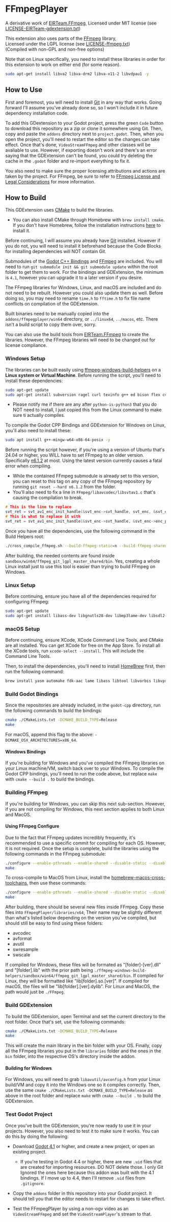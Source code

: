 # FFmpegPlayer

A derivative work of [EIRTeam.FFmpeg](https://github.com/EIRTeam/EIRTeam.FFmpeg),
Licensed under MIT license (see [LICENSE-EIRTeam-gdextension.txt](addons/ffmpegplayer/LICENSE-EIRTeam-gdextension.txt))

This extension also uses parts of the [FFmpeg](https://ffmpeg.org/) library,  
Licensed under the LGPL license (see [LICENSE-ffmpeg.txt](addons/ffmpegplayer/LICENSE-ffmpeg.txt))  
(Compiled with non-GPL and non-free options)

Note that on Linux specifically, you need to install these libraries in order for this extension to work on either end (for some reason).
```sh
sudo apt-get install libva2 libva-drm2 libva-x11-2 libvdpau1 -y
```

## How to Use

First and foremost, you will need to install [Git](https://git-scm.com/downloads) in any way that works. Going forward I'll assume you've already done so, so I won't include it in future dependency installation code.

To add this GDextension to your Godot project, press the green `Code` button to download this repository as a zip or clone it somewhere using Git. Then, copy and paste the `addons` directory next to `project.godot`. Then, when you open the project, you'll need to restart the editor so the changes can take effect. Once that's done, `VideoStreamFFmpeg` and other classes will be avaliable to use. However, if exporting doesn't work and there's an error saying that the GDExtension can't be found, you could try deleting the cache in the `.godot` folder and re-import everything to fix it.

You also need to make sure the proper licensing attributions and actions are taken by the project. For FFmpeg, be sure to refer to [FFmpeg License and Legal Considerations](https://www.ffmpeg.org/legal.html) for more information.

## How to Build

This GDExtension uses [CMake](https://cmake.org/) to build the libraries.

* You can also install CMake through Homebrew with `brew install cmake`. If you don't have Homebrew, follow the installation instructions [here](https://brew.sh/) to install it.

Before continuing, I will assume you already have [Git](https://git-scm.com/downloads) installed. However if you do not, you will need to install it beforehand because the Code Blocks for installing dependencies will NOT contain Git.

Submodules of the [Godot C++ Bindings](https://github.com/godotengine/godot-cpp) and [FFmpeg](https://github.com/FFmpeg/FFmpeg) are included. You will need to run `git submodule init && git submodule update` within the root folder to get them to work. For the bindings and GDExtension, the minimum is `4.1`, however you can upgrade it to a later version if you desire.

The FFmpeg libraries for Windows, Linux, and macOS are included and do not need to be rebuilt. However you could also update them as well. Before doing so, you may need to rename `time.h` to `fftime.h` to fix file name conflicts on compilation of the GDExtension.

Built binaries need to be manually copied into the `addons/ffmpegplayer/win64` directory, or `../linux64`, `../macos`, etc. There isn't a build script to copy them over, sorry.

You can also use the build tools from [EIRTeam.FFmpeg](https://github.com/EIRTeam/EIRTeam.FFmpeg) to create the libraries. However, the FFmpeg libraries will need to be changed out for license compliance.

### Windows Setup

The libraries can be built easily using [ffmpeg-windows-build-helpers](https://github.com/rdp/ffmpeg-windows-build-helpers) on a **Linux system or Virtual Machine**. Before running the script, you'll need to install these dependencies:

```sh
sudo apt-get update
sudo apt-get install subversion ragel curl texinfo g++ ed bison flex cvs yasm automake libtool autoconf gcc cmake make pkg-config zlib1g-dev unzip pax nasm gperf autogen bzip2 autoconf-archive p7zip-full meson clang python-is-python3 -y
```

* Please notify me if there are any after `python-is-python3` that you do NOT need to install, I just copied this from the Linux command to make sure ti actually compiles.

To compile the Godot CPP Bindings and GDExtension for Windows on Linux, you'll also need to install these:
```sh
sudo apt install g++-mingw-w64-x86-64-posix -y
```

Before running the script however, if you're using a version of Ubuntu that's 24.04 or higher, you WILL have to set FFmpeg to an older version. Specifically [n6.1.2](https://github.com/FFmpeg/FFmpeg/tree/n6.1.2) at most. Using the latest version currently causes a fatal error when compiling.

* While the contained FFmpeg submodule is already set to this version, you can reset to this tag on any copy of the FFmpeg repository by running `git reset --hard n6.1.2` from the folder.
* You'll also need to fix a line in `FFmpeg/libavcodec/libsvtav1.c` that's causing the compilation to break.

```cpp
# This is the line to replace
svt_ret = svt_av1_enc_init_handle(&svt_enc->svt_handle, svt_enc, &svt_enc->enc_params);
# This is what to replace it with
svt_ret = svt_av1_enc_init_handle(&svt_enc->svt_handle, &svt_enc->enc_params);
```

Once you have all the dependencies, use the following command in the Build Helpers root:

```sh
./cross_compile_ffmpeg.sh --build-ffmpeg-static=n --build-ffmpeg-shared=y --gcc-cpu-count=3 --compiler-flavors=win64 --enable-gpl=n
```

After building, the needed contents are found inside `sandbox/win64/ffmpeg_git_lgpl_master_shared/bin`. Yes, creating a whole Linux install just to use this tool is easier than trying to build FFmpeg on Windows.

### Linux Setup

Before continuing, ensure you have all of the dependencies required for configuring FFmpeg:

```sh
sudo apt-get update
sudo apt-get install libass-dev libgnutls28-dev libmp3lame-dev libsdl2-dev libva-dev libvdpau-dev libvorbis-dev libxcb-xfixes0-dev meson ninja-build pkg-config yasm nasm -y
```

### macOS Setup

Before continuing, ensure XCode, XCode Command Line Tools, and CMake are all installed. You can get XCode for free on the App Store. To install all the XCode tools, run `xcode-select --install`. This will include the Command Line Tools.

Then, to install the dependencies, you'll need to install [HomeBrew](https://brew.sh/) first, then run the following command:
```sh
brew install yasm automake fdk-aac lame libass libtool libvorbis libvpx opus sdl12-compat shtool texi2html theora x264 x265 xvid nasm
```

### Build Godot Bindings

Since the repositories are already included, in the `godot-cpp` directory, run the following commands to build the bindings:

```sh
cmake ./CMakeLists.txt -DCMAKE_BUILD_TYPE=Release
make
```

For macOS, append this flag to the above: `-DCMAKE_OSX_ARCHITECTURES=x86_64`.

#### Windows Bindings

If you're building for Windows and you've compiled the FFmpeg libraries on your Linux machine/VM, switch back over to your Windows. To compile the Godot CPP  bindings, you'll need to run the code above, but replace `make` with `cmake --build .` to build the bindings.

### Building FFmpeg

If you're building for Windows, you can skip this next sub-section. However, if you are not compiling for Windows, this next section applies to both Linux and MacOS.

#### Using FFmpeg Configure

Due to the fact that FFmpeg updates incredibly frequently, it's recommended to use a specific commit for compiling for each OS. However, it is not required.
Once the setup is complete, build the libraries using the following commands in the FFmpeg submodule:

```sh
./configure --enable-pthreads --enable-shared --disable-static --disable-zlib --disable-programs --disable-doc --disable-manpages --disable-podpages --disable-txtpages --disable-ffplay --disable-ffprobe --disable-ffmpeg --arch=x86_64
make
```

To cross-compile to MacOS from Linux, install the [homebrew-macos-cross-toolchains](https://github.com/messense/homebrew-macos-cross-toolchains), then use these commands:

```sh
./configure --enable-pthreads --enable-shared --disable-static --disable-zlib --disable-programs --disable-doc --disable-manpages --disable-podpages --disable-txtpages --disable-ffplay --disable-ffprobe --disable-ffmpeg --arch=x86_64  --target-os=linux --cross-prefix=x86_64-linux-gnu-
make
```

After building, there should be several new files inside FFmpeg. Copy these files into `FFmpegPlayer/libraries/x64`, Their name may be slightly different than what's listed below depending on the version you've compiled, but should still be easy to find using these folders:

* avcodec
* avformat
* avutil
* swresample
* swscale

If compiled for Windows, these files will be formated as "[folder]-[ver].dll" and "[folder].lib" with the prior path being `./ffmpeg-windows-build-helpers/sandbox/win64/ffmpeg_git_lgpl_master_shared/bin`. If compiled for Linux, they will be formatted like "lib[folder].so.[ver]". If compiled for macOS, the files will be "lib[folder].[ver].dylib". For Linux and MacOS, the path would just be `./FFmpeg`.

### Build GDExtension

To build the GDExtension, open Terminal and set the current directory to the root folder. Once that's set, use the following commands:

```sh
cmake ./CMakeLists.txt -DCMAKE_BUILD_TYPE=Release
make
```

This will create the main library in the bin folder with your OS. Finally, copy all the FFmpeg libraries you put in the `libraries` folder and the ones in the `bin` folder, into the respective OS's directory inside the addon.

#### Building for Windows

For Windows, you will need to grab `libavutil/avconfig.h` from your Linux build/VM and copy it into the Windows one so it compiles correctly. Then, use the same `cmake ./CMakeLists.txt -DCMAKE_BUILD_TYPE=Release` as above in the root folder and replace `make` with `cmake --build .` to build the GDExtension.

### Test Godot Project

Once you've built the GDExtension, you're now ready to use it in your projects. However, you also need to test it to make sure it works. You can do this by doing the following:

* Download [Godot 4.1](https://github.com/godotengine/godot-builds/releases/tag/4.1-stable) or higher, and create a new
project, or open an existing project.

    * If you're testing in Godot 4.4 or higher, there are new `.uid` files that are created for importing resources. DO NOT delete those. I only Git Ignored the ones here because this addon was built with the 4.1 bindings. If I move up to 4.4, then I'll remove `.uid` files from `.gitignore`.

* Copy the `addons` folder in this repository into your Godot project. It should tell you that the editor needs to restart for changes to take effect.
* Test the FFmpegPlayer by using a non-ogv video as an `VideoStreamFFmpeg` and set the `VideoStreamPlayer`'s stream to that.
